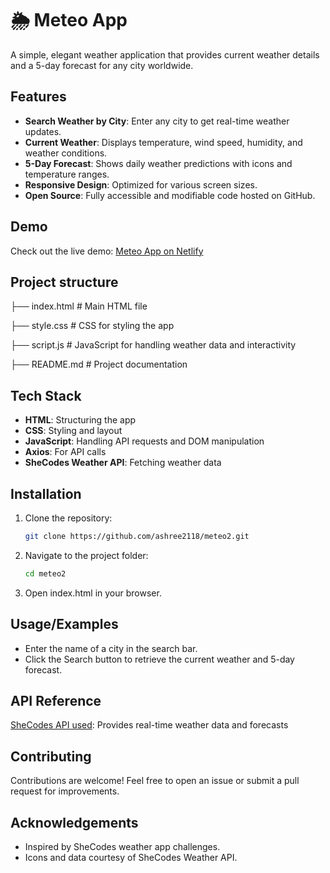 

# 🌦️ Meteo App

A simple, elegant weather application that provides current weather details and a 5-day forecast for any city worldwide.


## Features

- **Search Weather by City**: Enter any city to get real-time weather updates.  
- **Current Weather**: Displays temperature, wind speed, humidity, and weather conditions.  
- **5-Day Forecast**: Shows daily weather predictions with icons and temperature ranges.  
- **Responsive Design**: Optimized for various screen sizes.  
- **Open Source**: Fully accessible and modifiable code hosted on GitHub. 


## Demo

Check out the live demo: [Meteo App on Netlify](https://meteo2-shecodesproject.netlify.app/)  


## Project structure

├── index.html # Main HTML file

├── style.css # CSS for styling the app

├── script.js # JavaScript for handling weather data and interactivity

├── README.md # Project documentation
## Tech Stack

- **HTML**: Structuring the app  
- **CSS**: Styling and layout  
- **JavaScript**: Handling API requests and DOM manipulation  
- **Axios**: For API calls  
- **SheCodes Weather API**: Fetching weather data


## Installation

1. Clone the repository:  
   ```bash
   git clone https://github.com/ashree2118/meteo2.git

2. Navigate to the project folder:  
   ```bash
   cd meteo2

3. Open index.html in your browser.  


    
## Usage/Examples

- Enter the name of a city in the search bar.
- Click the Search button to retrieve the current weather and 5-day forecast.


## API Reference

[SheCodes API used](https://www.shecodes.io/): Provides real-time weather data and forecasts


## Contributing

Contributions are welcome! Feel free to open an issue or submit a pull request for improvements.


## Acknowledgements

- Inspired by SheCodes weather app challenges.
- Icons and data courtesy of SheCodes Weather API.

